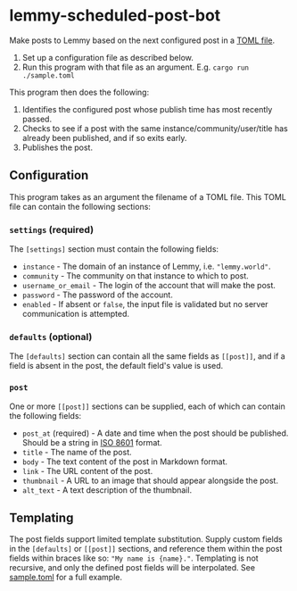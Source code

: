 lemmy-scheduled-post-bot
=========================

Make posts to Lemmy based on the next configured post in a [TOML file](https://toml.io).

1. Set up a configuration file as described below.
1. Run this program with that file as an argument. E.g. `cargo run ./sample.toml`

This program then does the following:

1. Identifies the configured post whose publish time has most recently passed.
1. Checks to see if a post with the same instance/community/user/title has already been published, and if so exits early.
1. Publishes the post.


Configuration
--------------

This program takes as an argument the filename of a TOML file. This TOML file can contain the following sections:

### `settings` (required)

The `[settings]` section must contain the following fields:

* `instance` - The domain of an instance of Lemmy, i.e. `"lemmy.world"`.
* `community` - The community on that instance to which to post.
* `username_or_email` - The login of the account that will make the post.
* `password` - The password of the account.
* `enabled` - If absent or `false`, the input file is validated but no server communication is attempted.

### `defaults` (optional)

The `[defaults]` section can contain all the same fields as `[[post]]`, and if a field is absent in the post, the default field's value is used.

### `post`

One or more `[[post]]` sections can be supplied, each of which can contain the following fields:

* `post_at` (required) - A date and time when the post should be published. Should be a string in [ISO 8601](https://en.wikipedia.org/wiki/ISO_8601) format.
* `title` - The name of the post.
* `body` - The text content of the post in Markdown format.
* `link` - The URL content of the post.
* `thumbnail` - A URL to an image that should appear alongside the post.
* `alt_text` - A text description of the thumbnail.


Templating
-----------

The post fields support limited template substitution. Supply custom fields in the `[defaults]` or `[[post]]` sections, and reference them within the post fields within braces like so: `"My name is {name}."`. Templating is not recursive, and only the defined post fields will be interpolated. See [sample.toml](./sample.toml) for a full example.
